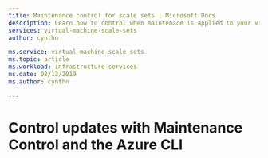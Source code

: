 ```yaml
---
title: Maintenance control for scale sets | Microsoft Docs
description: Learn how to control when maintenace is applied to your virtual machine scale set instances using Maintenance Control.
services: virtual-machine-scale-sets
author: cynthn

ms.service: virtual-machine-scale-sets
ms.topic: article
ms.workload: infrastructure-services
ms.date: 08/13/2019
ms.author: cynthn

---
```


# Control updates with Maintenance Control and the Azure CLI


